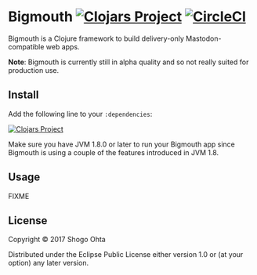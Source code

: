 # Bigmouth [![Clojars Project](https://img.shields.io/clojars/v/bigmouth.svg)](https://clojars.org/bigmouth) [![CircleCI](https://circleci.com/gh/athos/Bigmouth.svg?style=svg)](https://circleci.com/gh/athos/Bigmouth)

Bigmouth is a Clojure framework to build delivery-only Mastodon-compatible web apps.

**Note**: Bigmouth is currently still in alpha quality and so not really suited for production use.

## Install

Add the following line to your `:dependencies`:

[![Clojars Project](https://clojars.org/bigmouth/latest-version.svg)](http://clojars.org/bigmouth)

Make sure you have JVM 1.8.0 or later to run your Bigmouth app since Bigmouth is using a couple of the features introduced in JVM 1.8.

## Usage

FIXME

## License

Copyright © 2017 Shogo Ohta

Distributed under the Eclipse Public License either version 1.0 or (at
your option) any later version.
